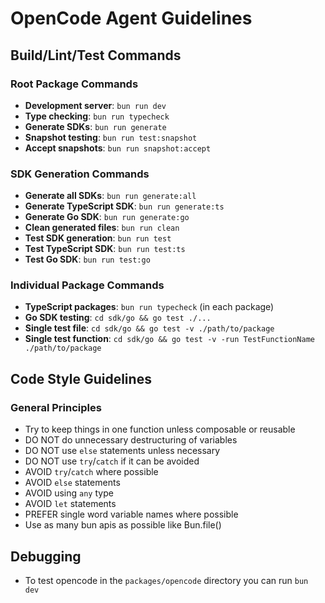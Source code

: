 # OpenCode Agent Guidelines

## Build/Lint/Test Commands

### Root Package Commands

- **Development server**: `bun run dev`
- **Type checking**: `bun run typecheck`
- **Generate SDKs**: `bun run generate`
- **Snapshot testing**: `bun run test:snapshot`
- **Accept snapshots**: `bun run snapshot:accept`

### SDK Generation Commands

- **Generate all SDKs**: `bun run generate:all`
- **Generate TypeScript SDK**: `bun run generate:ts`
- **Generate Go SDK**: `bun run generate:go`
- **Clean generated files**: `bun run clean`
- **Test SDK generation**: `bun run test`
- **Test TypeScript SDK**: `bun run test:ts`
- **Test Go SDK**: `bun run test:go`

### Individual Package Commands

- **TypeScript packages**: `bun run typecheck` (in each package)
- **Go SDK testing**: `cd sdk/go && go test ./...`
- **Single test file**: `cd sdk/go && go test -v ./path/to/package`
- **Single test function**: `cd sdk/go && go test -v -run TestFunctionName ./path/to/package`

## Code Style Guidelines

### General Principles

- Try to keep things in one function unless composable or reusable
- DO NOT do unnecessary destructuring of variables
- DO NOT use `else` statements unless necessary
- DO NOT use `try`/`catch` if it can be avoided
- AVOID `try`/`catch` where possible
- AVOID `else` statements
- AVOID using `any` type
- AVOID `let` statements
- PREFER single word variable names where possible
- Use as many bun apis as possible like Bun.file()

## Debugging

- To test opencode in the `packages/opencode` directory you can run `bun dev`
